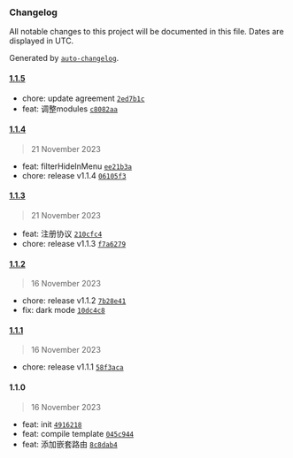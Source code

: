 ### Changelog

All notable changes to this project will be documented in this file. Dates are displayed in UTC.

Generated by [`auto-changelog`](https://github.com/CookPete/auto-changelog).

#### [1.1.5](http://gitlab.metaobe.com/dcy/frontend/dcy-admin/compare/1.1.4...1.1.5)

- chore: update agreement [`2ed7b1c`](http://gitlab.metaobe.com/dcy/frontend/dcy-admin/commit/2ed7b1c8e6347609145966dc72a14d05c8d1a16b)
- feat: 调整modules [`c8082aa`](http://gitlab.metaobe.com/dcy/frontend/dcy-admin/commit/c8082aa7560418469842c6f0f626721f46ea1025)

#### [1.1.4](http://gitlab.metaobe.com/dcy/frontend/dcy-admin/compare/1.1.3...1.1.4)

> 21 November 2023

- feat: filterHideInMenu [`ee21b3a`](http://gitlab.metaobe.com/dcy/frontend/dcy-admin/commit/ee21b3af39c3ec2c93e8230727319dc0094f1fcb)
- chore: release v1.1.4 [`06105f3`](http://gitlab.metaobe.com/dcy/frontend/dcy-admin/commit/06105f3f63ddbe78d50e4d72f377990b459a0e05)

#### [1.1.3](http://gitlab.metaobe.com/dcy/frontend/dcy-admin/compare/1.1.2...1.1.3)

> 21 November 2023

- feat: 注册协议 [`210cfc4`](http://gitlab.metaobe.com/dcy/frontend/dcy-admin/commit/210cfc44f3ff817031e22f1ce35172f8113e8489)
- chore: release v1.1.3 [`f7a6279`](http://gitlab.metaobe.com/dcy/frontend/dcy-admin/commit/f7a6279c0934fadc7dabc385b142662bb168707c)

#### [1.1.2](http://gitlab.metaobe.com/dcy/frontend/dcy-admin/compare/1.1.1...1.1.2)

> 16 November 2023

- chore: release v1.1.2 [`7b28e41`](http://gitlab.metaobe.com/dcy/frontend/dcy-admin/commit/7b28e41f5195003fbfda334ac84e1e1a8a02b5ec)
- fix: dark mode [`10dc4c8`](http://gitlab.metaobe.com/dcy/frontend/dcy-admin/commit/10dc4c898b4df1ebc542dc7bfb1f5dd8a5c5cd5b)

#### [1.1.1](http://gitlab.metaobe.com/dcy/frontend/dcy-admin/compare/1.1.0...1.1.1)

> 16 November 2023

- chore: release v1.1.1 [`58f3aca`](http://gitlab.metaobe.com/dcy/frontend/dcy-admin/commit/58f3acacd77af9988b555ea9de6cb2ee6eb864ee)

#### 1.1.0

> 16 November 2023

- feat: init [`4916218`](http://gitlab.metaobe.com/dcy/frontend/dcy-admin/commit/4916218ff50e56d9a070c15cf56d96204af8cde3)
- feat: compile template [`045c944`](http://gitlab.metaobe.com/dcy/frontend/dcy-admin/commit/045c9440e27f36ccab7ba6bea9a61b6986934a2c)
- feat: 添加嵌套路由 [`8c8dab4`](http://gitlab.metaobe.com/dcy/frontend/dcy-admin/commit/8c8dab439fe92589dcbea6a19ac06e1b4eb7141e)
